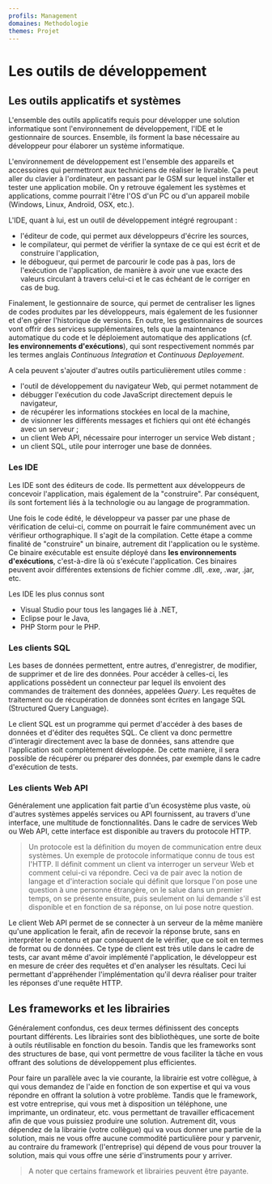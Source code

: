 ```yaml
---
profils: Management
domaines: Methodologie
themes: Projet
---
```


# Les outils de développement

## Les outils applicatifs et systèmes

L'ensemble des outils applicatifs requis pour développer une solution informatique sont l'environnement de développement, l'IDE et le gestionnaire de sources. Ensemble, ils forment la base nécessaire au développeur pour élaborer un système informatique.

L'environnement de développement est l'ensemble des appareils et accessoires qui permettront aux techniciens de réaliser le livrable. Ça peut aller du clavier à l'ordinateur, en passant par le GSM sur lequel installer et tester une application mobile. On y retrouve également les systèmes et applications, comme pourrait l'être l'OS d'un PC ou d'un appareil mobile (Windows, Linux, Androïd, OSX, etc.).

L'IDE, quant à lui, est un outil de développement intégré regroupant :

- l'éditeur de code, qui permet aux développeurs d'écrire les sources,
- le compilateur, qui permet de vérifier la syntaxe de ce qui est écrit et de construire l'application,
- le débogueur, qui permet de parcourir le code pas à pas, lors de l'exécution de l'application, de manière à avoir une vue exacte des valeurs circulant à travers celui-ci et le cas échéant de le corriger en cas de bug.

Finalement, le gestionnaire de source, qui permet de centraliser les lignes de codes produites par les développeurs, mais également de les fusionner et d'en gérer l'historique de versions. En outre, les gestionnaires de sources vont offrir des services supplémentaires, tels que la maintenance automatique du code et le déploiement automatique des applications (cf. **les environnements d'exécutions**), qui sont respectivement nommés par les termes anglais _Continuous Integration_ et _Continuous Deployement_.

A cela peuvent s'ajouter d'autres outils particulièrement utiles comme : 
- l'outil de développement du navigateur Web, qui permet notamment de 
 - débugger l'exécution du code JavaScript directement depuis le navigateur,
 - de récupérer les informations stockées en local de la machine,
 - de visionner les différents messages et fichiers qui ont été échangés avec un serveur ;
- un client Web API, nécessaire pour interroger un service Web distant ;
- un client SQL, utile pour interroger une base de données.

### Les IDE

Les IDE sont des éditeurs de code. Ils permettent aux développeurs de concevoir l'application, mais également de la "construire". Par conséquent, ils sont fortement liés à la technologie ou au langage de programmation.

Une fois le code édité, le développeur va passer par une phase de vérification de celui-ci, comme on pourrait le faire communément avec un vérifieur orthographique. Il s'agit de la compilation. Cette étape a comme finalité de "construire" un binaire, autrement dit l'application ou le système. Ce binaire exécutable est ensuite déployé dans **les environnements d'exécutions**, c'est-à-dire là où s'exécute l'application. Ces binaires peuvent avoir différentes extensions de fichier comme .dll, .exe, .war, .jar, etc.

Les IDE les plus connus sont 
- Visual Studio pour tous les langages lié à .NET, 
- Eclipse pour le Java, 
- PHP Storm pour le PHP.  

### Les clients SQL

Les bases de données permettent, entre autres, d'enregistrer, de modifier, de supprimer et de lire des données. Pour accéder à celles-ci, les applications possèdent un connecteur par lequel ils envoient des commandes de traitement des données, appelées _Query_. Les requêtes de traitement ou de récupération de données sont écrites en langage SQL (Structured Query Language). 

Le client SQL est un programme qui permet d'accéder à des bases de données et d'éditer des requêtes SQL. Ce client va donc permettre d'interagir directement avec la base de données, sans attendre que l'application soit complètement développée. De cette manière, il sera possible de récupérer ou préparer des données, par exemple dans le cadre d'exécution de tests.

### Les clients Web API

Généralement une application fait partie d'un écosystème plus vaste, où d'autres systèmes appelés services ou API fournissent, au travers d'une interface, une multitude de fonctionnalités. Dans le cadre de services Web ou Web API, cette interface est disponible au travers du protocole HTTP.

>Un protocole est la définition du moyen de communication entre deux systèmes. Un exemple de protocole informatique connu de tous est l'HTTP. Il définit comment un client va interroger un serveur Web et comment celui-ci va répondre. Ceci va de pair avec la notion de langage et d'interaction sociale qui définit que lorsque l'on pose une question à une personne étrangère, on le salue dans un premier temps, on se présente ensuite, puis seulement on lui demande s'il est disponible et en fonction de sa réponse, on lui pose notre question.

Le client Web API permet de se connecter à un serveur de la même manière qu'une application le ferait, afin de recevoir la réponse brute, sans en interpréter le contenu et par conséquent de le vérifier, que ce soit en termes de format ou de données. Ce type de client est très utile dans le cadre de tests, car avant même d'avoir implémenté l'application, le développeur est en mesure de créer des requêtes et d'en analyser les résultats. Ceci lui permettant d'appréhender l'implémentation qu'il devra réaliser pour traiter les réponses d'une requête HTTP.

## Les frameworks et les librairies

Généralement confondus, ces deux termes définissent des concepts pourtant différents. Les librairies sont des bibliothèques, une sorte de boite à outils réutilisable en fonction du besoin. Tandis que les frameworks sont des structures de base, qui vont permettre de vous faciliter la tâche en vous offrant des solutions de développement plus efficientes. 

Pour faire un parallèle avec la vie courante, la librairie est votre collègue, à qui vous demandez de l'aide en fonction de son expertise et qui va vous répondre en offrant la solution à votre problème. Tandis que le framework, est votre entreprise, qui vous met à disposition un téléphone, une imprimante, un ordinateur, etc. vous permettant de travailler efficacement afin de que vous puissiez produire une solution. Autrement dit, vous dépendez de la librairie (votre collègue) qui va vous donner une partie de la solution, mais ne vous offre aucune commodité particulière pour y parvenir, au contraire du framework (l'entreprise) qui dépend de vous pour trouver la solution, mais qui vous offre une série d'instruments pour y arriver.

>A noter que certains framework et librairies peuvent être payante. 
